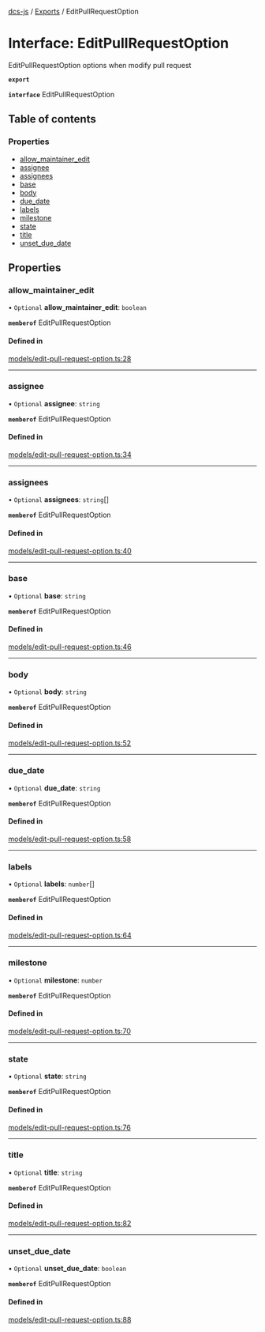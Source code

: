 [dcs-js](../README.md) / [Exports](../modules.md) / EditPullRequestOption

# Interface: EditPullRequestOption

EditPullRequestOption options when modify pull request

**`export`**

**`interface`** EditPullRequestOption

## Table of contents

### Properties

- [allow\_maintainer\_edit](EditPullRequestOption.md#allow_maintainer_edit)
- [assignee](EditPullRequestOption.md#assignee)
- [assignees](EditPullRequestOption.md#assignees)
- [base](EditPullRequestOption.md#base)
- [body](EditPullRequestOption.md#body)
- [due\_date](EditPullRequestOption.md#due_date)
- [labels](EditPullRequestOption.md#labels)
- [milestone](EditPullRequestOption.md#milestone)
- [state](EditPullRequestOption.md#state)
- [title](EditPullRequestOption.md#title)
- [unset\_due\_date](EditPullRequestOption.md#unset_due_date)

## Properties

### <a id="allow_maintainer_edit" name="allow_maintainer_edit"></a> allow\_maintainer\_edit

• `Optional` **allow\_maintainer\_edit**: `boolean`

**`memberof`** EditPullRequestOption

#### Defined in

[models/edit-pull-request-option.ts:28](https://github.com/unfoldingWord/dcs-js/blob/b29eb7a/models/edit-pull-request-option.ts#L28)

___

### <a id="assignee" name="assignee"></a> assignee

• `Optional` **assignee**: `string`

**`memberof`** EditPullRequestOption

#### Defined in

[models/edit-pull-request-option.ts:34](https://github.com/unfoldingWord/dcs-js/blob/b29eb7a/models/edit-pull-request-option.ts#L34)

___

### <a id="assignees" name="assignees"></a> assignees

• `Optional` **assignees**: `string`[]

**`memberof`** EditPullRequestOption

#### Defined in

[models/edit-pull-request-option.ts:40](https://github.com/unfoldingWord/dcs-js/blob/b29eb7a/models/edit-pull-request-option.ts#L40)

___

### <a id="base" name="base"></a> base

• `Optional` **base**: `string`

**`memberof`** EditPullRequestOption

#### Defined in

[models/edit-pull-request-option.ts:46](https://github.com/unfoldingWord/dcs-js/blob/b29eb7a/models/edit-pull-request-option.ts#L46)

___

### <a id="body" name="body"></a> body

• `Optional` **body**: `string`

**`memberof`** EditPullRequestOption

#### Defined in

[models/edit-pull-request-option.ts:52](https://github.com/unfoldingWord/dcs-js/blob/b29eb7a/models/edit-pull-request-option.ts#L52)

___

### <a id="due_date" name="due_date"></a> due\_date

• `Optional` **due\_date**: `string`

**`memberof`** EditPullRequestOption

#### Defined in

[models/edit-pull-request-option.ts:58](https://github.com/unfoldingWord/dcs-js/blob/b29eb7a/models/edit-pull-request-option.ts#L58)

___

### <a id="labels" name="labels"></a> labels

• `Optional` **labels**: `number`[]

**`memberof`** EditPullRequestOption

#### Defined in

[models/edit-pull-request-option.ts:64](https://github.com/unfoldingWord/dcs-js/blob/b29eb7a/models/edit-pull-request-option.ts#L64)

___

### <a id="milestone" name="milestone"></a> milestone

• `Optional` **milestone**: `number`

**`memberof`** EditPullRequestOption

#### Defined in

[models/edit-pull-request-option.ts:70](https://github.com/unfoldingWord/dcs-js/blob/b29eb7a/models/edit-pull-request-option.ts#L70)

___

### <a id="state" name="state"></a> state

• `Optional` **state**: `string`

**`memberof`** EditPullRequestOption

#### Defined in

[models/edit-pull-request-option.ts:76](https://github.com/unfoldingWord/dcs-js/blob/b29eb7a/models/edit-pull-request-option.ts#L76)

___

### <a id="title" name="title"></a> title

• `Optional` **title**: `string`

**`memberof`** EditPullRequestOption

#### Defined in

[models/edit-pull-request-option.ts:82](https://github.com/unfoldingWord/dcs-js/blob/b29eb7a/models/edit-pull-request-option.ts#L82)

___

### <a id="unset_due_date" name="unset_due_date"></a> unset\_due\_date

• `Optional` **unset\_due\_date**: `boolean`

**`memberof`** EditPullRequestOption

#### Defined in

[models/edit-pull-request-option.ts:88](https://github.com/unfoldingWord/dcs-js/blob/b29eb7a/models/edit-pull-request-option.ts#L88)
